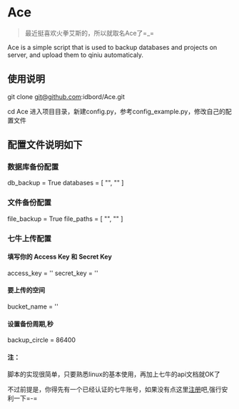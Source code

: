 # Ace
> 最近挺喜欢火拳艾斯的，所以就取名Ace了=_=

Ace is a simple script that is used to backup databases and projects on server, and upload them to qiniu automaticaly.

## 使用说明
git clone git@github.com:idbord/Ace.git

cd Ace 进入项目目录，新建config.py，参考config_example.py，修改自己的配置文件

## 配置文件说明如下

### 数据库备份配置
db_backup = True
databases = [
    "",
    ""
]

### 文件备份配置
file_backup = True
file_paths = [
    "",
    ""
]

### 七牛上传配置
#### 填写你的 Access Key 和 Secret Key
access_key = ''
secret_key = ''

#### 要上传的空间
bucket_name = ''

#### 设置备份周期,秒
backup_circle = 86400

#### 注：
脚本的实现很简单，只要熟悉linux的基本使用，再加上七牛的api文档就OK了


不过前提是，你得先有一个已经认证的七牛账号，如果没有点这里[注册](https://portal.qiniu.com/signup?code=3li1yib3yqg5u)吧,强行安利一下=-=